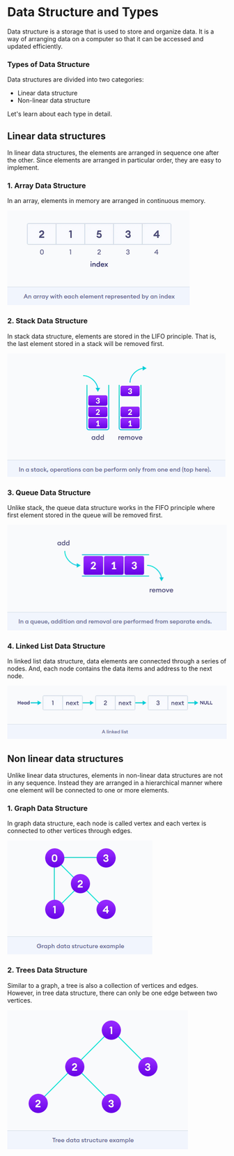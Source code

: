 # Data Structure and Types

Data structure is a storage that is used to store and organize data. It is a way of arranging data on a computer so that it can be accessed and updated efficiently.

### Types of Data Structure

Data structures are divided into two categories:

* Linear data structure
* Non-linear data structure

Let's learn about each type in detail.

## Linear data structures

In linear data structures, the elements are arranged in sequence one after the other. Since elements are arranged in particular order, they are easy to implement.

### 1. Array Data Structure

In an array, elements in memory are arranged in continuous memory. 

![Array](Images/array.png)

### 2. Stack Data Structure

In stack data structure, elements are stored in the LIFO principle. That is, the last element stored in a stack will be removed first.

![Stack](Images/stack.png)

### 3. Queue Data Structure

Unlike stack, the queue data structure works in the FIFO principle where first element stored in the queue will be removed first.

![Queue](Images/queue.png)

### 4. Linked List Data Structure

In linked list data structure, data elements are connected through a series of nodes. And, each node contains the data items and address to the next node.

![Linked List](Images/linked_list.png)


## Non linear data structures

Unlike linear data structures, elements in non-linear data structures are not in any sequence. Instead they are arranged in a hierarchical manner where one element will be connected to one or more elements.

### 1. Graph Data Structure

In graph data structure, each node is called vertex and each vertex is connected to other vertices through edges.

![Graph](Images/graph.png)

### 2. Trees Data Structure

Similar to a graph, a tree is also a collection of vertices and edges. However, in tree data structure, there can only be one edge between two vertices.

![Tree](Images/tree.png)

